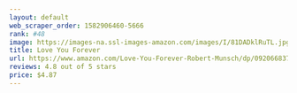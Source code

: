 ```yaml
---
layout: default 
﻿web_scraper_order: 1582906460-5666
rank: #48
image: https://images-na.ssl-images-amazon.com/images/I/81DADklRuTL.jpg
title: Love You Forever
url: https://www.amazon.com/Love-You-Forever-Robert-Munsch/dp/0920668372/ref=zg_mw_books_48?_encoding=UTF8&psc=1&refRID=TBMNK4Y038MCV8ZD423X
reviews: 4.8 out of 5 stars
price: $4.87 
---
```

